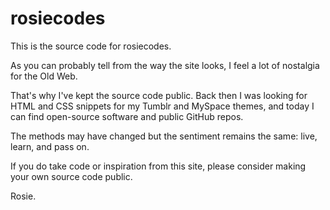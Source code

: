 # rosiecodes

This is the source code for rosiecodes.

As you can probably tell from the way the site looks, I feel a lot of nostalgia for the Old Web. 

That's why I've kept the source code public. Back then I was looking for HTML and CSS snippets for my Tumblr and MySpace themes, and today I can find open-source software and public GitHub repos.

The methods may have changed but the sentiment remains the same: live, learn, and pass on.

If you do take code or inspiration from this site, please consider making your own source code public.

Rosie.